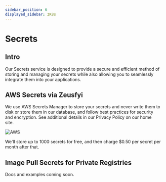 ```yaml
---
sidebar_position: 6
displayed_sidebar: zK8s
---
```


# Secrets

## Intro

Our Secrets service is designed to provide a secure and efficient method of storing and managing your secrets while also 
allowing you to seamlessly integrate them into your applications. 

## AWS Secrets via Zeusfyi

We use AWS Secrets Manager to store your secrets and never write them to disk or store them in our database,
and follow best practices for security and encryption. See additional details in our Privacy Policy on our home site.

![AWS](https://github.com/zeus-fyi/zeus/assets/17446735/b86a0cc5-b961-4fbb-9b9e-025e8a3b6f92)

We'll store up to 1000 secrets for free, and then charge $0.50 per secret per month after that.

## Image Pull Secrets for Private Registries

Docs and examples coming soon.
